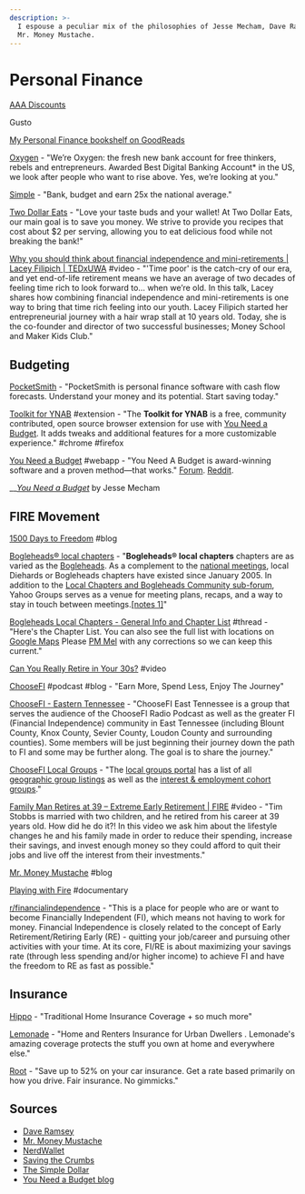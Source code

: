 ```yaml
---
description: >-
  I espouse a peculiar mix of the philosophies of Jesse Mecham, Dave Ramsey, and
  Mr. Money Mustache.
---
```


# Personal Finance

[AAA Discounts](https://discounts.acg.aaa.com/deal/overview)

Gusto

[My Personal Finance bookshelf on GoodReads](https://www.goodreads.com/review/list/9682365-nathan?shelf=personal-finance)

[Oxygen](https://oxygenbank.com/) - "We’re Oxygen: the fresh new bank account for free thinkers, rebels and entrepreneurs. Awarded Best Digital Banking Account\* in the US, we look after people who want to rise above. Yes, we’re looking at you."

[Simple](https://www.simple.com/) - "Bank, budget and earn 25x the national average."

[Two Dollar Eats](https://twodollareats.com/) - "Love your taste buds and your wallet! At Two Dollar Eats, our main goal is to save you money. We strive to provide you recipes that cost about $2 per serving, allowing you to eat delicious food while not breaking the bank!"

[Why you should think about financial independence and mini-retirements \| Lacey Filipich \| TEDxUWA](https://www.youtube.com/watch?v=XSHNDyinZSQ&feature=youtu.be) \#video - "'Time poor' is the catch-cry of our era, and yet end-of-life retirement means we have an average of two decades of feeling time rich to look forward to… when we’re old. In this talk, Lacey shares how combining financial independence and mini-retirements is one way to bring that time rich feeling into our youth.  Lacey Filipich started her entrepreneurial journey with a hair wrap stall at 10 years old. Today, she is the co-founder and director of two successful businesses; Money School and Maker Kids Club."

## Budgeting

[PocketSmith](https://www.pocketsmith.com/) - "PocketSmith is personal finance software with cash flow forecasts. Understand your money and its potential. Start saving today."

[Toolkit for YNAB](http://toolkitforynab.com/) \#extension - "The **Toolkit for YNAB** is a free, community contributed, open source browser extension for use with [You Need a Budget](https://www.youneedabudget.com/). It adds tweaks and additional features for a more customizable experience."  \#chrome \#firefox

[You Need a Budget](https://www.youneedabudget.com/) \#webapp - "You Need A Budget is award-winning software and a proven method—that works." [Forum](https://support.youneedabudget.com/). [Reddit](https://www.reddit.com/r/ynab/).

\_\_[_You Need a Budget_](https://www.youneedabudget.com/book-order-now/) by Jesse Mecham

## FIRE Movement

[1500 Days to Freedom](https://www.1500days.com/) \#blog

[Bogleheads® local chapters](https://www.bogleheads.org/wiki/Bogleheads%C2%AE_local_chapters) - "**Bogleheads® local chapters** chapters are as varied as the [Bogleheads](https://www.bogleheads.org/wiki/Bogleheads). As a complement to the [national meetings](https://www.bogleheads.org/wiki/Bogleheads%C2%AE_convention_meetings), local Diehards or Bogleheads chapters have existed since January 2005. In addition to the [Local Chapters and Bogleheads Community sub-forum](http://www.bogleheads.org/forum/viewforum.php?f=9), Yahoo Groups serves as a venue for meeting plans, recaps, and a way to stay in touch between meetings.[\[notes 1\]](https://www.bogleheads.org/wiki/Bogleheads%C2%AE_local_chapters#cite_note-1)"

[Bogleheads Local Chapters - General Info and Chapter List](https://www.bogleheads.org/forum/viewtopic.php?f=9&t=778) \#thread - "Here's the Chapter List. You can also see the full list with locations on [Google Maps](https://www.google.com/maps/d/viewer?mid=1KX-WSvjOwmi1fLocIrz5wHiBB7s&ll=-8.928487062665516%2C-37.328274392187495&z=2) Please [PM Mel](http://www.bogleheads.org/forum/ucp.php?i=pm&mode=compose&u=25) with any corrections so we can keep this current."

[Can You Really Retire in Your 30s?](https://www.youtube.com/watch?v=8si7cqw9wm0&feature=youtu.be) \#video

[ChooseFI](https://www.choosefi.com/) \#podcast \#blog - "Earn More, Spend Less, Enjoy The Journey"

[ChooseFI - Eastern Tennessee](https://www.facebook.com/groups/ChooseFIEasternTennessee/) - "ChooseFI East Tennessee is a group that serves the audience of the ChooseFI Radio Podcast as well as the greater FI \(Financial Independence\) community in East Tennessee \(including Blount County, Knox County, Sevier County, Loudon County and surrounding counties\). Some members will be just beginning their journey down the path to FI and some may be further along. The goal is to share the journey."

[ChooseFI Local Groups](https://www.choosefi.com/local-groups/) - "The [local groups portal](https://apps.choosefi.com/local-groups/) has a list of all [geographic group listings](https://apps.choosefi.com/local-groups/) as well as the [interest & employment cohort groups](https://apps.choosefi.com/local-groups/cohorts/)."

[Family Man Retires at 39 – Extreme Early Retirement \| FIRE](https://www.youtube.com/watch?v=8yNsKxbq0Ak&feature=youtu.be) \#video - "Tim Stobbs is married with two children, and he retired from his career at 39 years old.  How did he do it?!  In this video we ask him about the lifestyle changes he and his family made in order to reduce their spending, increase their savings, and invest enough money so they could afford to quit their jobs and live off the interest from their investments."

[Mr. Money Mustache](http://www.mrmoneymustache.com/) \#blog

[Playing with Fire](https://www.playingwithfire.co/) \#documentary

[r/financialindependence](https://www.reddit.com/r/financialindependence/) - "This is a place for people who are or want to become Financially Independent \(FI\), which means not having to work for money. Financial Independence is closely related to the concept of Early Retirement/Retiring Early \(RE\) - quitting your job/career and pursuing other activities with your time. At its core, FI/RE is about maximizing your savings rate \(through less spending and/or higher income\) to achieve FI and have the freedom to RE as fast as possible."

## Insurance

[Hippo](https://myhippo.com/) - "Traditional Home Insurance Coverage + so much more"

[Lemonade](https://www.lemonade.com) - "Home and Renters Insurance for Urban Dwellers. Lemonade's amazing coverage protects the stuff you own at home and everywhere else."

[Root](https://www.joinroot.com/) - "Save up to 52% on your car insurance. Get a rate based primarily on how you drive. Fair insurance. No gimmicks."

## Sources

* [Dave Ramsey](https://www.daveramsey.com/)
* [Mr. Money Mustache](http://www.mrmoneymustache.com/)
* [NerdWallet](https://www.nerdwallet.com/?trk=nw_gn_4.0)
* [Saving the Crumbs](https://www.savingthecrumbs.com/)
* [The Simple Dollar](https://www.thesimpledollar.com/)
* [You Need a Budget blog](https://www.youneedabudget.com/blog/)

